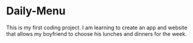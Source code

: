 # Daily-Menu
This is my first coding project. I am learning to create an app and website that allows my boyfriend to choose his lunches and dinners for the week.
